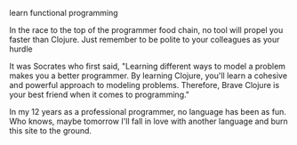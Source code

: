 learn functional programming


In the race to the top of the programmer food chain, no tool will propel you faster than Clojure. Just remember to be polite to your colleagues as your hurdle



It was Socrates who first said, "Learning different ways to model a problem makes you a better programmer. By learning Clojure, you'll learn a cohesive and powerful approach to modeling problems. Therefore, Brave Clojure is your best friend when it comes to programming."




In my 12 years as a professional programmer, no language has been as fun. Who knows, maybe tomorrow I'll fall in love with another language and burn this site to the ground.
